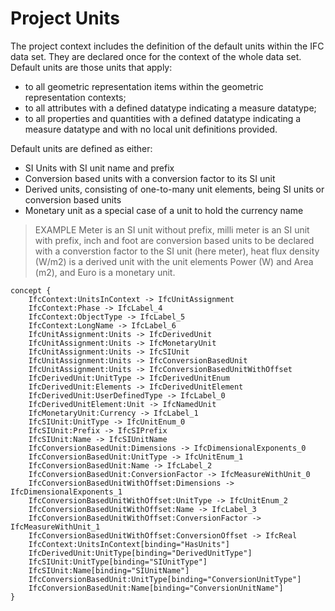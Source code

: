Project Units
=============

The project context includes the definition of the default units within the IFC data set. They are declared once for the context of the whole data set. Default units are those units that apply:

* to all geometric representation items within the geometric representation contexts; 
* to all attributes with a defined datatype indicating a measure datatype; 
* to all properties and quantities with a defined datatype indicating a measure datatype and with no local unit definitions provided. 

Default units are defined as either:

* SI Units with SI unit name and prefix
* Conversion based units with a conversion factor to its SI unit
* Derived units, consisting of one-to-many unit elements, being SI units or conversion based units
* Monetary unit as a special case of a unit to hold the currency name

> EXAMPLE  Meter is an SI unit without prefix, milli meter is an SI unit with prefix, inch and foot are conversion based units to be declared with a converstion factor to the SI unit (here meter), heat flux density (W/m2) is a derived unit with the unit elements Power (W) and Area (m2), and Euro is a monetary unit.

```
concept {
    IfcContext:UnitsInContext -> IfcUnitAssignment
    IfcContext:Phase -> IfcLabel_4
    IfcContext:ObjectType -> IfcLabel_5
    IfcContext:LongName -> IfcLabel_6
    IfcUnitAssignment:Units -> IfcDerivedUnit
    IfcUnitAssignment:Units -> IfcMonetaryUnit
    IfcUnitAssignment:Units -> IfcSIUnit
    IfcUnitAssignment:Units -> IfcConversionBasedUnit
    IfcUnitAssignment:Units -> IfcConversionBasedUnitWithOffset
    IfcDerivedUnit:UnitType -> IfcDerivedUnitEnum
    IfcDerivedUnit:Elements -> IfcDerivedUnitElement
    IfcDerivedUnit:UserDefinedType -> IfcLabel_0
    IfcDerivedUnitElement:Unit -> IfcNamedUnit
    IfcMonetaryUnit:Currency -> IfcLabel_1
    IfcSIUnit:UnitType -> IfcUnitEnum_0
    IfcSIUnit:Prefix -> IfcSIPrefix
    IfcSIUnit:Name -> IfcSIUnitName
    IfcConversionBasedUnit:Dimensions -> IfcDimensionalExponents_0
    IfcConversionBasedUnit:UnitType -> IfcUnitEnum_1
    IfcConversionBasedUnit:Name -> IfcLabel_2
    IfcConversionBasedUnit:ConversionFactor -> IfcMeasureWithUnit_0
    IfcConversionBasedUnitWithOffset:Dimensions -> IfcDimensionalExponents_1
    IfcConversionBasedUnitWithOffset:UnitType -> IfcUnitEnum_2
    IfcConversionBasedUnitWithOffset:Name -> IfcLabel_3
    IfcConversionBasedUnitWithOffset:ConversionFactor -> IfcMeasureWithUnit_1
    IfcConversionBasedUnitWithOffset:ConversionOffset -> IfcReal
    IfcContext:UnitsInContext[binding="HasUnits"]
    IfcDerivedUnit:UnitType[binding="DerivedUnitType"]
    IfcSIUnit:UnitType[binding="SIUnitType"]
    IfcSIUnit:Name[binding="SIUnitName"]
    IfcConversionBasedUnit:UnitType[binding="ConversionUnitType"]
    IfcConversionBasedUnit:Name[binding="ConversionUnitName"]
}
```
